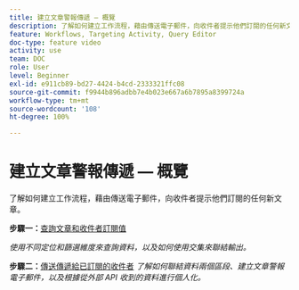```yaml
---
title: 建立文章警報傳遞 — 概覽
description: 了解如何建立工作流程，藉由傳送電子郵件，向收件者提示他們訂閱的任何新文章。
feature: Workflows, Targeting Activity, Query Editor
doc-type: feature video
activity: use
team: DOC
role: User
level: Beginner
exl-id: e911cb89-bd27-4424-b4cd-2333321ffc08
source-git-commit: f9944b896adbb7e4b023e667a6b7895a8399724a
workflow-type: tm+mt
source-wordcount: '108'
ht-degree: 100%

---
```


# 建立文章警報傳遞 — 概覽

了解如何建立工作流程，藉由傳送電子郵件，向收件者提示他們訂閱的任何新文章。

**步驟一：**[查詢文章和收件者訂閱值](/help/tutorial-use-soap-apis/query-articles-and-recipient-subscription-values.md)

*使用不同定位和篩選維度來查詢資料，以及如何使用交集來聯結輸出。*

**步驟二：**[傳送傳遞給已訂閱的收件者](/help/tutorial-use-soap-apis/send-delivery-to-subscribed-recipients.md)
*了解如何聯結資料兩個區段、建立文章警報電子郵件，以及根據從外部 API 收到的資料進行個人化。*
